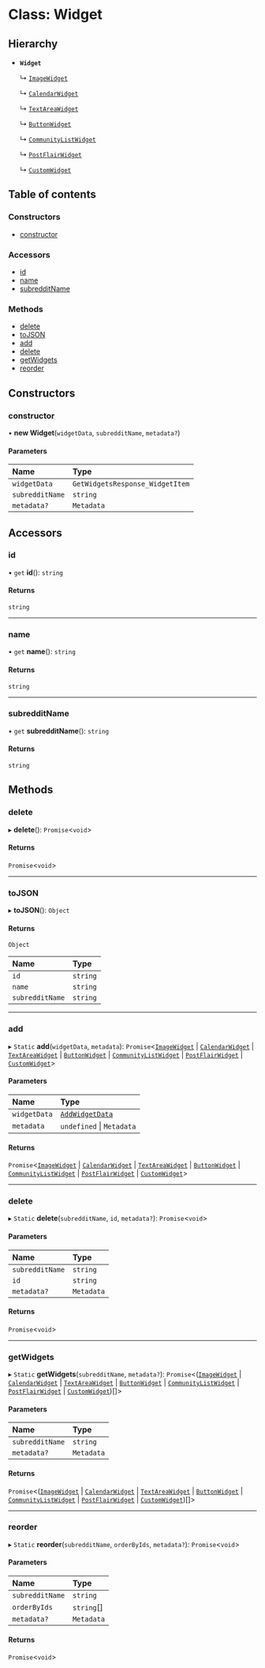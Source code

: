 # Class: Widget

## Hierarchy

- **`Widget`**

  ↳ [`ImageWidget`](ImageWidget.md)

  ↳ [`CalendarWidget`](CalendarWidget.md)

  ↳ [`TextAreaWidget`](TextAreaWidget.md)

  ↳ [`ButtonWidget`](ButtonWidget.md)

  ↳ [`CommunityListWidget`](CommunityListWidget.md)

  ↳ [`PostFlairWidget`](PostFlairWidget.md)

  ↳ [`CustomWidget`](CustomWidget.md)

## Table of contents

### Constructors

- [constructor](Widget.md#constructor)

### Accessors

- [id](Widget.md#id)
- [name](Widget.md#name)
- [subredditName](Widget.md#subredditname)

### Methods

- [delete](Widget.md#delete)
- [toJSON](Widget.md#tojson)
- [add](Widget.md#add)
- [delete](Widget.md#delete-1)
- [getWidgets](Widget.md#getwidgets)
- [reorder](Widget.md#reorder)

## Constructors

### constructor

• **new Widget**(`widgetData`, `subredditName`, `metadata?`)

#### Parameters

| Name            | Type                            |
| :-------------- | :------------------------------ |
| `widgetData`    | `GetWidgetsResponse_WidgetItem` |
| `subredditName` | `string`                        |
| `metadata?`     | `Metadata`                      |

## Accessors

### id

• `get` **id**(): `string`

#### Returns

`string`

---

### name

• `get` **name**(): `string`

#### Returns

`string`

---

### subredditName

• `get` **subredditName**(): `string`

#### Returns

`string`

## Methods

### delete

▸ **delete**(): `Promise`\<`void`\>

#### Returns

`Promise`\<`void`\>

---

### toJSON

▸ **toJSON**(): `Object`

#### Returns

`Object`

| Name            | Type     |
| :-------------- | :------- |
| `id`            | `string` |
| `name`          | `string` |
| `subredditName` | `string` |

---

### add

▸ `Static` **add**(`widgetData`, `metadata`): `Promise`\<[`ImageWidget`](ImageWidget.md) \| [`CalendarWidget`](CalendarWidget.md) \| [`TextAreaWidget`](TextAreaWidget.md) \| [`ButtonWidget`](ButtonWidget.md) \| [`CommunityListWidget`](CommunityListWidget.md) \| [`PostFlairWidget`](PostFlairWidget.md) \| [`CustomWidget`](CustomWidget.md)\>

#### Parameters

| Name         | Type                                          |
| :----------- | :-------------------------------------------- |
| `widgetData` | [`AddWidgetData`](../README.md#addwidgetdata) |
| `metadata`   | `undefined` \| `Metadata`                     |

#### Returns

`Promise`\<[`ImageWidget`](ImageWidget.md) \| [`CalendarWidget`](CalendarWidget.md) \| [`TextAreaWidget`](TextAreaWidget.md) \| [`ButtonWidget`](ButtonWidget.md) \| [`CommunityListWidget`](CommunityListWidget.md) \| [`PostFlairWidget`](PostFlairWidget.md) \| [`CustomWidget`](CustomWidget.md)\>

---

### delete

▸ `Static` **delete**(`subredditName`, `id`, `metadata?`): `Promise`\<`void`\>

#### Parameters

| Name            | Type       |
| :-------------- | :--------- |
| `subredditName` | `string`   |
| `id`            | `string`   |
| `metadata?`     | `Metadata` |

#### Returns

`Promise`\<`void`\>

---

### getWidgets

▸ `Static` **getWidgets**(`subredditName`, `metadata?`): `Promise`\<([`ImageWidget`](ImageWidget.md) \| [`CalendarWidget`](CalendarWidget.md) \| [`TextAreaWidget`](TextAreaWidget.md) \| [`ButtonWidget`](ButtonWidget.md) \| [`CommunityListWidget`](CommunityListWidget.md) \| [`PostFlairWidget`](PostFlairWidget.md) \| [`CustomWidget`](CustomWidget.md))[]\>

#### Parameters

| Name            | Type       |
| :-------------- | :--------- |
| `subredditName` | `string`   |
| `metadata?`     | `Metadata` |

#### Returns

`Promise`\<([`ImageWidget`](ImageWidget.md) \| [`CalendarWidget`](CalendarWidget.md) \| [`TextAreaWidget`](TextAreaWidget.md) \| [`ButtonWidget`](ButtonWidget.md) \| [`CommunityListWidget`](CommunityListWidget.md) \| [`PostFlairWidget`](PostFlairWidget.md) \| [`CustomWidget`](CustomWidget.md))[]\>

---

### reorder

▸ `Static` **reorder**(`subredditName`, `orderByIds`, `metadata?`): `Promise`\<`void`\>

#### Parameters

| Name            | Type       |
| :-------------- | :--------- |
| `subredditName` | `string`   |
| `orderByIds`    | `string`[] |
| `metadata?`     | `Metadata` |

#### Returns

`Promise`\<`void`\>
